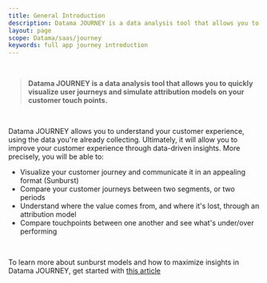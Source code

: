 ```yaml
---
title: General Introduction
description: Datama JOURNEY is a data analysis tool that allows you to quickly visualize user journeys and simulate attribution models on your customer touch points.
layout: page
scope: Datama/saas/journey
keywords: full app journey introduction
---
```


<br>

> **Datama JOURNEY is a data analysis tool that allows you to quickly visualize user journeys and simulate attribution models on your customer touch points.**

<br>

Datama JOURNEY allows you to understand your customer experience, using the data you're already collecting.
Ultimately, it will allow you to improve your customer experience through data-driven insights.
More precisely, you will be able to:

* Visualize your customer journey and communicate it in an appealing format (Sunburst)
* Compare your customer journeys between two segments, or two periods
* Understand where the value comes from, and where it's lost, through an attribution model
* Compare touchpoints between one another and see what's under/over performing

<br>

 To learn more about sunburst models and how to maximize insights in Datama JOURNEY, get started with [this article](https://datama.io/getting-value-out-of-a-sunburst/) 